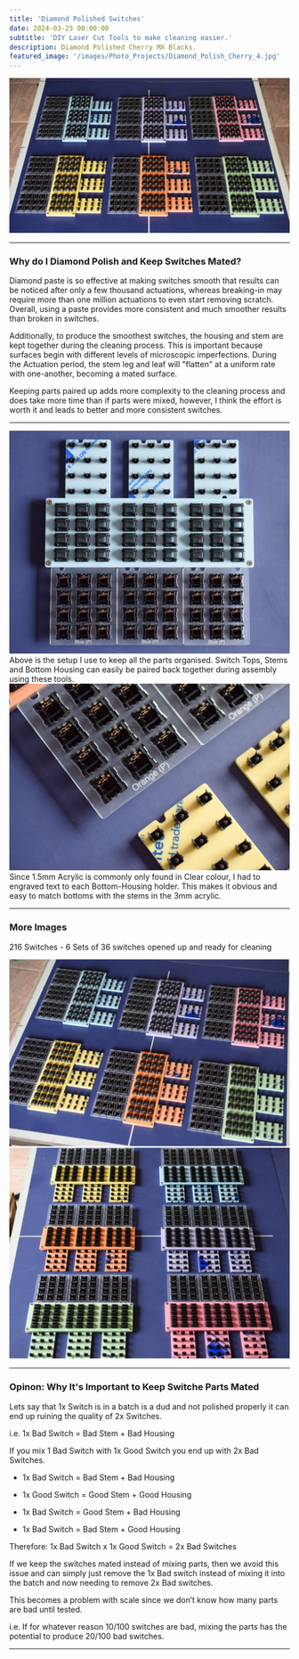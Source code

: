 ```yaml
---
title: 'Diamond Polished Switches'
date: 2024-03-25 00:00:00
subtitle: 'DIY Laser Cut Tools to make cleaning easier.'
description: Diamond Polished Cherry MX Blacks.
featured_image: '/images/Photo_Projects/Diamond_Polish_Cherry_4.jpg'
--- 
```


<div class="gallery2" data-columns="1">
	<img src="/images/Photo_Projects/Diamond_Polish_Cherry.jpg">
</div>

---

### Why do I Diamond Polish and Keep Switches Mated? ###
Diamond paste is so effective at making switches smooth that results can be noticed after only a few thousand actuations, whereas breaking-in may require more than one million actuations to even start removing scratch.
Overall, using a paste provides more consistent and much smoother results than broken in switches. 

Additionally, to produce the smoothest switches, the housing and stem are kept together during the cleaning process. This is important because surfaces begin with different levels of microscopic imperfections. During the Actuation period, the stem leg and leaf will "flatten" at a uniform rate with one-another, becoming a mated surface. 

Keeping parts paired up adds more complexity to the cleaning process and does take more time than if parts were mixed, however, I think the effort is worth it and leads to better and more consistent switches.

---
<div class="gallery2" data-columns="1">
	<img src="/images/Photo_Projects/Diamond_Polish_Cherry_2.jpg">
</div>
Above is the setup I use to keep all the parts organised. Switch Tops, Stems and Bottom Housing can easily be paired back together during assembly using these tools. 


<div class="gallery2" data-columns="1">
	<img src="/images/Photo_Projects/Diamond_Polish_Cherry_3A.jpg">
</div>
Since 1.5mm Acrylic is commonly only found in Clear colour, I had to engraved text to each Bottom-Housing holder. This makes it obvious and easy to match bottoms with the stems in the 3mm acrylic. 

---
### More Images ###
216 Switches - 6 Sets of 36 switches opened up and ready for cleaning

<div class="gallery2" data-columns="2">
	<img src="/images/Photo_Projects/Diamond_Polish_Cherry_5.jpg">
</div>

<div class="gallery2" data-columns="2">
	<img src="/images/Photo_Projects/Diamond_Polish_Cherry_1.jpg">
</div>

---

### Opinon: Why It's Important to Keep Switche Parts Mated ###

Lets say that 1x Switch is in a batch is a dud and not polished properly it can end up ruining the quality of 2x Switches. 

i.e. 1x Bad Switch = Bad Stem + Bad Housing 

If you mix 1 Bad Switch with 1x Good Switch you end up with 2x Bad Switches.

- 1x Bad Switch = Bad Stem + Bad Housing
- 1x Good Switch = Good Stem + Good Housing

- 1x Bad Switch = Good Stem + Bad Housing
- 1x Bad Switch = Bad Stem + Good Housing

Therefore: 1x Bad Switch x 1x Good Switch = 2x Bad Switches

If we keep the switches mated instead of mixing parts, then we avoid this issue and can simply just remove the 1x Bad switch instead of mixing it into the batch and now needing to remove 2x Bad switches. 

This becomes a problem with scale since we don’t know how many parts are bad until tested. 

i.e. If for whatever reason 10/100 switches are bad, mixing the parts has the potential to produce 20/100 bad switches. 

---